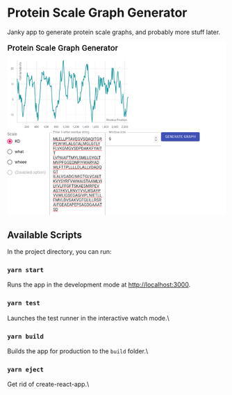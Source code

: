 # Protein Scale Graph Generator 

Janky app to generate protein scale graphs, and probably more stuff later.

![Screenshot](./screenshots/screens.png)


## Available Scripts

In the project directory, you can run:

### `yarn start`

Runs the app in the development mode at [http://localhost:3000](http://localhost:3000).

### `yarn test`

Launches the test runner in the interactive watch mode.\

### `yarn build`

Builds the app for production to the `build` folder.\

### `yarn eject`

Get rid of create-react-app.\
